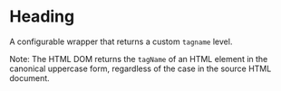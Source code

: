 # Heading

A configurable wrapper that returns a custom `tagname` level.

Note: The HTML DOM returns the `tagName` of an HTML element in the canonical uppercase form, regardless of the case in the source HTML document.

